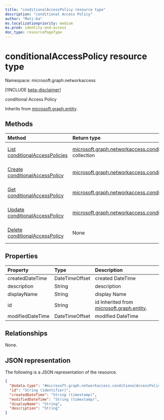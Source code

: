 ```yaml
---
title: "conditionalAccessPolicy resource type"
description: "conditional Access Policy"
author: "Moti-ba"
ms.localizationpriority: medium
ms.prod: identity-and-access
doc_type: resourcePageType
---
```


# conditionalAccessPolicy resource type

Namespace: microsoft.graph.networkaccess

[!INCLUDE [beta-disclaimer](../../includes/beta-disclaimer.md)]

conditional Access Policy

Inherits from [microsoft.graph.entity](../resources/entity.md).

## Methods
|Method|Return type|Description|
|:---|:---|:---|
|[List conditionalAccessPolicies](../api/networkaccess-filteringprofile-list-conditionalaccesspolicies.md)|[microsoft.graph.networkaccess.conditionalAccessPolicy](../resources/networkaccess-conditionalaccesspolicy.md) collection|Get a list of the [microsoft.graph.networkaccess.conditionalAccessPolicy](../resources/networkaccess-conditionalaccesspolicy.md) objects and their properties.|
|[Create conditionalAccessPolicy](../api/networkaccess-filteringprofile-post-conditionalaccesspolicies.md)|[microsoft.graph.networkaccess.conditionalAccessPolicy](../resources/networkaccess-conditionalaccesspolicy.md)|Create a new [microsoft.graph.networkaccess.conditionalAccessPolicy](../resources/networkaccess-conditionalaccesspolicy.md) object.|
|[Get conditionalAccessPolicy](../api/networkaccess-conditionalaccesspolicy-get.md)|[microsoft.graph.networkaccess.conditionalAccessPolicy](../resources/networkaccess-conditionalaccesspolicy.md)|Read the properties and relationships of a [microsoft.graph.networkaccess.conditionalAccessPolicy](../resources/networkaccess-conditionalaccesspolicy.md) object.|
|[Update conditionalAccessPolicy](../api/networkaccess-conditionalaccesspolicy-update.md)|[microsoft.graph.networkaccess.conditionalAccessPolicy](../resources/networkaccess-conditionalaccesspolicy.md)|Update the properties of a [microsoft.graph.networkaccess.conditionalAccessPolicy](../resources/networkaccess-conditionalaccesspolicy.md) object.|
|[Delete conditionalAccessPolicy](../api/networkaccess-filteringprofile-delete-conditionalaccesspolicies.md)|None|Delete a [microsoft.graph.networkaccess.conditionalAccessPolicy](../resources/networkaccess-conditionalaccesspolicy.md) object.|

## Properties
|Property|Type|Description|
|:---|:---|:---|
|createdDateTime|DateTimeOffset|created DateTime|
|description|String|description|
|displayName|String|display Name|
|id|String|id Inherited from [microsoft.graph.entity](../resources/entity.md).|
|modifiedDateTime|DateTimeOffset|modified DateTime|

## Relationships
None.

## JSON representation
The following is a JSON representation of the resource.
<!-- {
  "blockType": "resource",
  "keyProperty": "id",
  "@odata.type": "microsoft.graph.networkaccess.conditionalAccessPolicy",
  "baseType": "microsoft.graph.entity",
  "openType": false
}
-->
``` json
{
  "@odata.type": "#microsoft.graph.networkaccess.conditionalAccessPolicy",
  "id": "String (identifier)",
  "createdDateTime": "String (timestamp)",
  "modifiedDateTime": "String (timestamp)",
  "displayName": "String",
  "description": "String"
}
```

